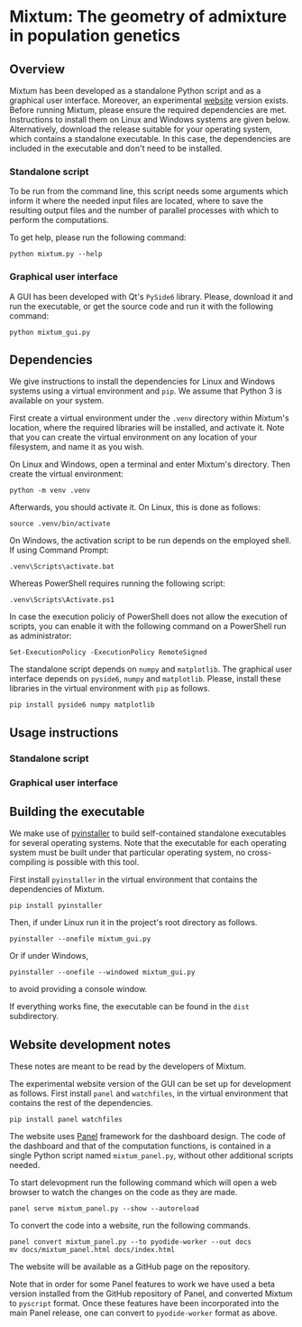 # Mixtum: The geometry of admixture in population genetics

## Overview

Mixtum has been developed as a standalone Python script and as a graphical user interface. Moreover, an experimental [website](https://jmcastelo.github.io/mixtum/) version exists. Before running Mixtum, please ensure the required dependencies are met. Instructions to install them on Linux and Windows systems are given below. Alternatively, download the release suitable for your operating system, which contains a standalone executable. In this case, the dependencies are included in the executable and don't need to be installed.

### Standalone script

To be run from the command line, this script needs some arguments which inform it where the needed input files are located, where to save the resulting output files and the number of parallel processes with which to perform the computations.

To get help, please run the following command:

    python mixtum.py --help

### Graphical user interface

A GUI has been developed with Qt's `PySide6` library. Please, download it and run the executable, or get the source code and run it with the following command:

    python mixtum_gui.py

## Dependencies

We give instructions to install the dependencies for Linux and Windows systems using a virtual environment and `pip`. We assume that Python 3 is available on your system.

First create a virtual environment under the `.venv` directory within Mixtum's location, where the required libraries will be installed, and activate it. Note that you can create the virtual environment on any location of your filesystem, and name it as you wish.

On Linux and Windows, open a terminal and enter Mixtum's directory. Then create the virtual environment:

    python -m venv .venv

Afterwards, you should activate it. On Linux, this is done as follows:

    source .venv/bin/activate

On Windows, the activation script to be run depends on the employed shell. If using Command Prompt:

    .venv\Scripts\activate.bat

Whereas PowerShell requires running the following script:

    .venv\Scripts\Activate.ps1

In case the execution policiy of PowerShell does not allow the execution of scripts, you can enable it with the following command on a PowerShell run as administrator:

    Set-ExecutionPolicy -ExecutionPolicy RemoteSigned

The standalone script depends on `numpy` and `matplotlib`. The graphical user interface depends on `pyside6`, `numpy` and `matplotlib`. Please, install these libraries in the virtual environment with `pip` as follows.

    pip install pyside6 numpy matplotlib

## Usage instructions

### Standalone script

### Graphical user interface

## Building the executable

We make use of [pyinstaller](https://pyinstaller.org/en/stable/) to build self-contained standalone executables for several operating systems. Note that the executable for each operating system must be built under that particular operating system, no cross-compiling is possible with this tool.

First install `pyinstaller` in the virtual environment that contains the dependencies of Mixtum.

    pip install pyinstaller

Then, if under Linux run it in the project's root directory as follows.

    pyinstaller --onefile mixtum_gui.py

Or if under Windows,

    pyinstaller --onefile --windowed mixtum_gui.py

to avoid providing a console window.

If everything works fine, the executable can be found in the `dist` subdirectory.

## Website development notes

These notes are meant to be read by the developers of Mixtum.

The experimental website version of the GUI can be set up for development as follows. First install `panel` and `watchfiles`, in the virtual environment that contains the rest of the dependencies.

    pip install panel watchfiles
    
The website uses [Panel](https://panel.holoviz.org/) framework for the dashboard design. The code of the dashboard and that of the computation functions, is contained in a single Python script named `mixtum_panel.py`, without other additional scripts needed.

To start delevopment run the following command which will open a web browser to watch the changes on the code as they are made.

    panel serve mixtum_panel.py --show --autoreload

To convert the code into a website, run the following commands.

    panel convert mixtum_panel.py --to pyodide-worker --out docs
    mv docs/mixtum_panel.html docs/index.html

The website will be available as a GitHub page on the repository.

Note that in order for some Panel features to work we have used a beta version installed from the GitHub repository of Panel, and converted Mixtum to `pyscript` format. Once these features have been incorporated into the main Panel release, one can convert to `pyodide-worker` format as above.

